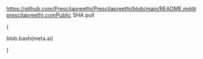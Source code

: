 https://github.com/Prescilapreethi/Prescilapreethi/blob/main/README.md@prescilapreethi.comPublic SHA pull

{

blob.bash(meta.ai)

}
